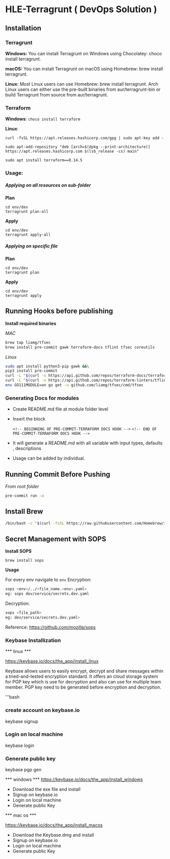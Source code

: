 # HLE-Terragrunt ( DevOps Solution )

## Installation

### Terragrunt

**Windows:** You can install Terragrunt on Windows using Chocolatey: choco install terragrunt.

**macOS:** You can install Terragrunt on macOS using Homebrew: brew install terragrunt.

**Linux:** Most Linux users can use Homebrew: brew install terragrunt. Arch Linux users can either use the pre-built binaries from aur/terragrunt-bin or build Terragrunt from source from aur/terragrunt.

### Terraform

**Windows**: `choco install terraform`

**Linux**:

```
curl -fsSL https://apt.releases.hashicorp.com/gpg | sudo apt-key add -

sudo apt-add-repository "deb [arch=$(dpkg --print-architecture)] https://apt.releases.hashicorp.com $(lsb_release -cs) main"

sudo apt install terraform==0.14.5
```

### Usage:

##### Applying on all resources on sub-folder

**Plan**

```
cd env/dev
terragrunt plan-all
```

**Apply**

```
cd env/dev
terragrunt apply-all
```

##### Applying on specific file

**Plan**

```
cd env/dev
terragrunt plan
```

**Apply**

```
cd env/dev
terragrunt apply
```

## Running Hooks before publishing

**Install required binaries**

_MAC_

```bash
brew tap liamg/tfsec
brew install pre-commit gawk terraform-docs tflint tfsec coreutils
```

_Linux_

```bash
sudo apt install python3-pip gawk &&\
pip3 install pre-commit
curl -L "$(curl -s https://api.github.com/repos/terraform-docs/terraform-docs/releases/latest | grep -o -E "https://.+?-linux-amd64")" > terraform-docs && chmod +x terraform-docs && sudo mv terraform-docs /usr/bin/
curl -L "$(curl -s https://api.github.com/repos/terraform-linters/tflint/releases/latest | grep -o -E "https://.+?_linux_amd64.zip")" > tflint.zip && unzip tflint.zip && rm tflint.zip && sudo mv tflint /usr/bin/
env GO111MODULE=on go get -u github.com/liamg/tfsec/cmd/tfsec
```

### Generating Docs for modules

- Create README.md file at module folder level
- Insert the block

  `<!-- BEGINNING OF PRE-COMMIT-TERRAFORM DOCS HOOK -->`
  `<!-- END OF PRE-COMMIT-TERRAFORM DOCS HOOK -->`

- It will generate a README.md with all variable with input types, defaults , descriptions
- Usage can be added by individual.

## Running Commit Before Pushing

_From root folder_

```bash
pre-commit run -a
```

## Install Brew

```bash
/bin/bash -c "$(curl -fsSL https://raw.githubusercontent.com/Homebrew/install/HEAD/install.sh)"
```

## Secret Management with SOPS

**Install SOPS**

`brew install sops`

**Usage**

For every env navigate to `env`
Encryption:

```bash
sops <env>/../<file_name.<env>.yaml>
eg: sops dev/service/secrets.dev.yaml
```

Decryption:

```bash
sops <file_path>
eg: dev/service/secrets.dev.yaml>
```

Reference: https://github.com/mozilla/sops


### Keybase Installization 

*** linux  ***

https://keybase.io/docs/the_app/install_linux

Keybase allows users to easily encrypt, decrypt and share messages within a tried-and-tested encryption standard. 
It offers an cloud storage system for PGP key which is use for decryption and also can use for multiple team member.
PGP key need to be generated before encryption and decryption.

'''bash
### create account on keybase.io
keybase signup 
### Login on local machine  
keybase login

### Generate public key

keybase pgp gen

*** windows *** 
https://keybase.io/docs/the_app/install_windows

- Download the exe file and install
- Signup on keybase.io
- Login on local machine 
- Generate public Key

*** mac os ***

https://keybase.io/docs/the_app/install_macos

- Download the Keybase.dmg and install
- Signup on keybase.io
- Login on local machine 
- Generate public Key
